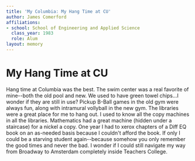 ```yaml
---
title: 'My Columbia: My Hang Time at CU'
author: James Comerford
affiliations:
- school: School of Engineering and Applied Science
  class_year: 1983
  role: Alum
layout: memory
---
```


# My Hang Time at CU

Hang time at Columbia was the best. The swim center was a real favorite of mine--both the old pool and new. We used to have green towel chips...I wonder if they are still in use? Pickup B-Ball games in the old gym were always fun, along with intramural vollyball in the new gym. The libraries were a great place for me to hang out. I used to know all the copy machines in all the libraries. Mathematics had a great machine (hidden under a staircase) for a nickel a copy. One year I had to xerox chapters of a Diff EQ book on an as-needed basis because I couldn't afford the book. If only I could be a starving student again--because somehow you only remember the good times and never the bad. I wonder if I could still navigate my way from Broadway to Amsterdam completely inside Teachers College.
